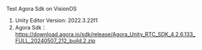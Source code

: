 Test Agora Sdk on VisionOS
1. Unity Editor Version:  2022.3.22f1
2. Agora Sdk：
https://download.agora.io/sdk/release/Agora_Unity_RTC_SDK_4.2.6.133_FULL_20240507_212_build.2.zip
